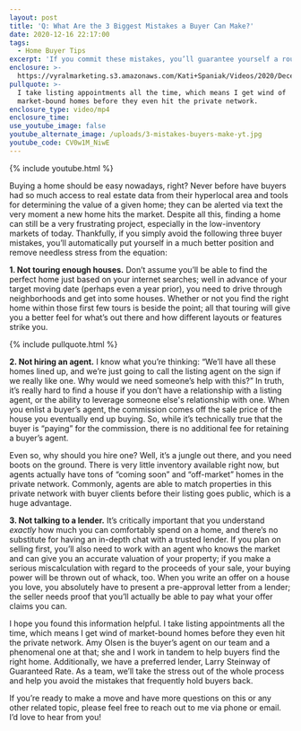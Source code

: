 ```yaml
---
layout: post
title: 'Q: What Are the 3 Biggest Mistakes a Buyer Can Make?'
date: 2020-12-16 22:17:00
tags:
  - Home Buyer Tips
excerpt: 'If you commit these mistakes, you’ll guarantee yourself a rough process.'
enclosure: >-
  https://vyralmarketing.s3.amazonaws.com/Kati+Spaniak/Videos/2020/December/Q_+What+Are+the+3+Biggest+Mistakes+a+Buyer+Can+Make_.mp4
pullquote: >-
  I take listing appointments all the time, which means I get wind of
  market-bound homes before they even hit the private network.
enclosure_type: video/mp4
enclosure_time:
use_youtube_image: false
youtube_alternate_image: /uploads/3-mistakes-buyers-make-yt.jpg
youtube_code: CV0w1M_NiwE
---
```


{% include youtube.html %}

Buying a home should be easy nowadays, right? Never before have buyers had so much access to real estate data from their hyperlocal area and tools for determining the value of a given home; they can be alerted via text the very moment a new home hits the market. Despite all this, finding a home can still be a very frustrating project, especially in the low-inventory markets of today. Thankfully, if you simply avoid the following three buyer mistakes, you’ll automatically put yourself in a much better position and remove needless stress from the equation:&nbsp;

**1\. Not touring enough houses.** Don’t assume you’ll be able to find the perfect home just based on your internet searches; well in advance of your target moving date (perhaps even a year prior), you need to drive through neighborhoods and get into some houses. Whether or not you find the right home within those first few tours is beside the point; all that touring will give you a better feel for what’s out there and how different layouts or features strike you.&nbsp;

{% include pullquote.html %}

**2\. Not hiring an agent.** I know what you’re thinking: “We’ll have all these homes lined up, and we’re just going to call the listing agent on the sign if we really like one. Why would we need someone’s help with this?” In truth, it’s really hard to find a house if you don’t have a relationship with a listing agent, or the ability to leverage someone else's relationship with one. When you enlist a buyer’s agent, the commission comes off the sale price of the house you eventually end up buying. So, while it’s technically true that the buyer is “paying” for the commission, there is no additional fee for retaining a buyer’s agent.&nbsp;

Even so, why should you hire one? Well, it’s a jungle out there, and you need boots on the ground. There is very little inventory available right now, but agents actually have tons of “coming soon” and “off-market” homes in the private network. Commonly, agents are able to match properties in this private network with buyer clients before their listing goes public, which is a huge advantage.&nbsp;

**3\. Not talking to a lender.** It’s critically important that you understand *exactly* how much you can comfortably spend on a home, and there’s no substitute for having an in-depth chat with a trusted lender. If you plan on selling first, you’ll also need to work with an agent who knows the market and can give you an accurate valuation of your property; if you make a serious miscalculation with regard to the proceeds of your sale, your buying power will be thrown out of whack, too. When you write an offer on a house you love, you absolutely have to present a pre-approval letter from a lender; the seller needs proof that you’ll actually be able to pay what your offer claims you can.&nbsp;

I hope you found this information helpful. I take listing appointments all the time, which means I get wind of market-bound homes before they even hit the private network. Amy Olsen is the buyer’s agent on our team and a phenomenal one at that; she and I work in tandem to help buyers find the right home. Additionally, we have a preferred lender, Larry Steinway of Guaranteed Rate. As a team, we’ll take the stress out of the whole process and help you avoid the mistakes that frequently hold buyers back.&nbsp;

If you’re ready to make a move and have more questions on this or any other related topic, please feel free to reach out to me via phone or email. I’d love to hear from you\!
